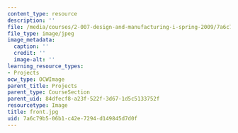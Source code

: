 ```yaml
---
content_type: resource
description: ''
file: /media/courses/2-007-design-and-manufacturing-i-spring-2009/7a6c79b506b1c42e7294d149845d7d0f_front.jpg
file_type: image/jpeg
image_metadata:
  caption: ''
  credit: ''
  image-alt: ''
learning_resource_types:
- Projects
ocw_type: OCWImage
parent_title: Projects
parent_type: CourseSection
parent_uid: 84dfecf8-a23f-522f-3d67-1d5c5133752f
resourcetype: Image
title: front.jpg
uid: 7a6c79b5-06b1-c42e-7294-d149845d7d0f
---
```

